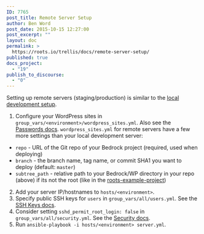 ```yaml
---
ID: 7765
post_title: Remote Server Setup
author: Ben Word
post_date: 2015-10-15 12:27:00
post_excerpt: ""
layout: doc
permalink: >
  https://roots.io/trellis/docs/remote-server-setup/
published: true
docs_project:
  - "19"
publish_to_discourse:
  - "0"
---
```

Setting up remote servers (staging/production) is similar to the [local development setup](https://roots.io/trellis/docs/local-development-setup/).

1. Configure your WordPress sites in `group_vars/<environment>/wordpress_sites.yml`. Also see the [Passwords docs](https://roots.io/trellis/docs/passwords/). `wordpress_sites.yml` for remote servers have a few more settings than your local development server:
  * `repo` - URL of the Git repo of your Bedrock project (required, used when deploying)
  * `branch` - the branch name, tag name, or commit SHA1 you want to deploy (default: `master`)
  * `subtree_path` - relative path to your Bedrock/WP directory in your repo (above) if its not the root (like in the [roots-example-project](https://github.com/roots/roots-example-project.com))
2. Add your server IP/hostnames to `hosts/<environment>`.
3. Specify public SSH keys for `users` in `group_vars/all/users.yml`. See the [SSH Keys docs](https://roots.io/trellis/docs/ssh-keys/).
4. Consider setting `sshd_permit_root_login: false` in `group_vars/all/security.yml`. See the [Security docs](https://roots.io/trellis/docs/security/).
5. Run `ansible-playbook -i hosts/<environment> server.yml`.